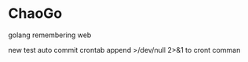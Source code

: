 # ChaoGo
golang remembering web

new
test auto commit crontab append >/dev/null 2>&1 to cront comman
